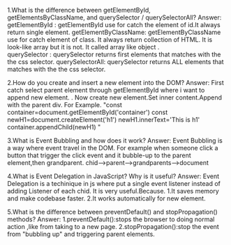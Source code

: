 1.What is the difference between getElementById, getElementsByClassName, and querySelector / querySelectorAll?
Answer:
getElementById : getElementById use for catch the element of id.It always return single element.
getElementByClassName: getElementByClassName use for catch element of class. It always return collection of HTML. It is look-like array but it is not. It called array like object .     
querySelector : querySelector returns first elements that matches with the the css selector.
querySelectorAll: querySelector returns ALL elements that matches with the the css selector.


2.How do you create and insert a new element into the DOM?
Answer: First catch select parent element through getElementById where i want to append  new element. . Now create new element.Set inner content.Append with the parent div. For Example. 
"const container=document.getElementById('container')
const newH1=document.createElement('h1')
newH1.innerText='This is h1'
container.appendChild(newH1)
"

3.What is Event Bubbling and how does it work? 
Answer: Event Bubbling is a way where event travel in the DOM. For example
when someone click a button that trigger the click event and it bubble-up to the parent element,then grandparent.
chid-->parent-->grandparents-->document

4.What is Event Delegation in JavaScript? Why is it useful?
Answer: Event Delegation is a techinique in js where put a single event listener  instead of adding Listener of each chid.
It is very useful.Because.
1.It saves memory and make codebase faster.
2.It works automatically for new element.

5.What is the difference between preventDefault() and stopPropagation() methods?
Answer:
1.preventDefault():stops the browser to doing normal action ,like from taking to a new page.
2.stopPropagation():stop the event from "bubbling up" and triggering parent elements.
